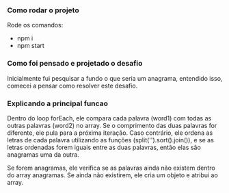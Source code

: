 ### Como rodar o projeto

Rode os comandos:
- npm i
- npm start 

### Como foi pensado e projetado o desafio

Inicialmente fui pesquisar a fundo o que seria um anagrama, entendido isso, comecei a pensar como resolver este desafio.

### Explicando a principal funcao

Dentro do loop forEach, ele compara cada palavra (word1) com todas as outras palavras (word2) no array. Se o comprimento das duas palavras for diferente, ele pula para a próxima iteração. Caso contrário, ele ordena as letras de cada palavra utilizando as funções (split('').sort().join()), e se as letras ordenadas forem iguais entre as duas palavras, então elas são anagramas uma da outra.

Se forem anagramas, ele verifica se as palavras ainda não existem dentro do array anagramas. Se ainda não existirem, ele cria um objeto e atribui ao array.
